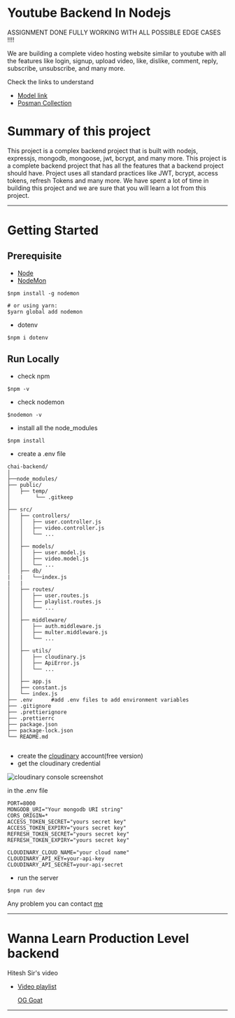 # Youtube Backend In Nodejs 

ASSIGNMENT DONE FULLY WORKING  WITH ALL POSSIBLE EDGE CASES !!!!

We are building a complete video hosting website similar to youtube with all the features like login, signup, upload video, like, dislike, comment, reply, subscribe, unsubscribe, and many more.

Check the links to understand
- [Model link](https://app.eraser.io/workspace/YtPqZ1VogxGy1jzIDkzj?origin=share)
- [Posman Collection](https://api.postman.com/collections/29213528-b18cbb6f-1d38-4abd-afad-648f764c8fdc?access_key=PMAT-01HN8QSSTMSNAJY156EWCH6HEQ)
# Summary of this project

This project is a complex backend project that is built with nodejs, expressjs, mongodb, mongoose, jwt, bcrypt, and many more. This project is a complete backend project that has all the features that a backend project should have.
Project uses all standard practices like JWT, bcrypt, access tokens, refresh Tokens and many more. We have spent a lot of time in building this project and we are sure that you will learn a lot from this project.

--- 
# Getting Started
Prerequisite
---
- [Node](https://nodejs.org/en/download/current)
- [NodeMon](https://www.npmjs.com/package/nodemon)
```
$npm install -g nodemon

# or using yarn:
$yarn global add nodemon
```
- dotenv
```
$npm i dotenv
```
Run Locally
---
- check npm
```
$npm -v
```
- check nodemon
```
$nodemon -v
```
- install all the node_modules
```
$npm install
```
- create a .env file 
```
chai-backend/
│
├──node_modules/
├── public/
│   ├── temp/
│        └── .gitkeep
│
├── src/
│   ├── controllers/
│   │   ├── user.controller.js
│   │   ├── video.controller.js
│   │   └── ...
│   │
│   ├── models/
│   │   ├── user.model.js
│   │   ├── video.model.js
│   │   └── ...
│   ├── db/
|   |   └──index.js
|   |
│   ├── routes/
│   │   ├── user.routes.js
│   │   ├── playlist.routes.js
│   │   └── ...
│   │
│   ├── middleware/
│   │   ├── auth.middleware.js
│   │   ├── multer.middleware.js
│   │   └── ...
│   │
│   ├── utils/
│   │   ├── cloudinary.js
│   │   ├── ApiError.js
│   │   └── ...
│   │
│   ├── app.js
│   ├── constant.js
│   └── index.js
├── .env      #add .env files to add environment variables 
├── .gitignore
├── .prettierignore
├── .prettierrc
├── package.json
├── package-lock.json
└── README.md


```
- create the [cloudinary](https://cloudinary.com/users/register_free) account(free version)
- get the cloudinary credential

![cloudinary console screenshot](https://res.cloudinary.com/dcj4tcmrn/image/upload/v1706549157/i6kgnld7kk11tiepdscv.png)

in the .env file

```
PORT=8000
MONGODB_URI="Your mongodb URI string"
CORS_ORIGIN=*
ACCESS_TOKEN_SECRET="yours secret key"
ACCESS_TOKEN_EXPIRY="yours secret key"
REFRESH_TOKEN_SECRET="yours secret key"
REFRESH_TOKEN_EXPIRY="yours secret key"

CLOUDINARY_CLOUD_NAME="your cloud name"
CLOUDINARY_API_KEY=your-api-key
CLOUDINARY_API_SECRET=your-api-secret
```
- run the server
```
$npm run dev
```
Any problem you can contact [me](https://twitter.com/Dipeshxdev) 

---

# Wanna Learn Production Level backend
Hitesh Sir's video
- [Video playlist](https://www.youtube.com/watch?v=EH3vGeqeIAo&list=PLu71SKxNbfoBGh_8p_NS-ZAh6v7HhYqHW)

  [OG Goat](https://www.youtube.com/@chaiaurcode)
---